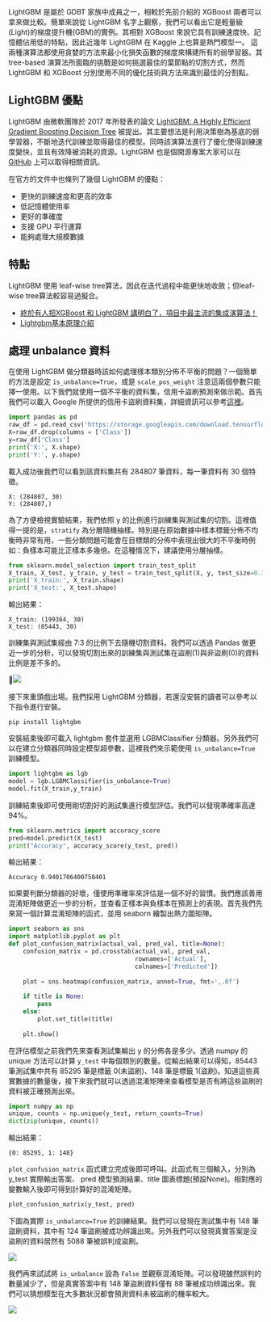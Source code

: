 LightGBM 是屬於 GDBT 家族中成員之一，相較於先前介紹的 XGBoost 兩者可以拿來做比較。簡單來說從 LightGBM 名字上觀察，我們可以看出它是輕量級(Light)的梯度提升機(GBM)的實例。其相對 XGBoost 來說它具有訓練速度快、記憶體佔用低的特點，因此近幾年 LightGBM 在 Kaggle 上也算是熱門模型一。
這兩種演算法都使用貪婪的方法來最小化損失函數的梯度來構建所有的弱學習器。其 tree-based 演算法所面臨的挑戰是如何挑選最佳的葉節點的切割方式，然而 LightGBM 和 XGBoost 分別使用不同的優化技術與方法來識別最佳的分割點。


## LightGBM 優點
LightGBM 由微軟團隊於 2017 年所發表的論文 [LightGBM: A Highly Efficient Gradient Boosting Decision Tree](https://papers.nips.cc/paper/6907-lightgbm-a-highly-efficient-gradient-boosting-decision-tree.pdf) 被提出。其主要想法是利用決策樹為基底的弱學習器，不斷地迭代訓練並取得最佳的模型。同時該演算法進行了優化使得訓練速度變快，並且有效降被消耗的資源。LightGBM 也是個開源專案大家可以在 [GitHub](https://github.com/microsoft/LightGBM) 上可以取得相關資訊。

在官方的文件中也條列了幾個 LightGBM 的優點：
- 更快的訓練速度和更高的效率
- 低記憶體使用率
- 更好的準確度
- 支援 GPU 平行運算
- 能夠處理大規模數據

## 特點
LightGBM 使用 leaf-wise tree算法，因此在迭代過程中能更快地收斂；但leaf-wise tree算法較容易過擬合。

- [終於有人把XGBoost 和 LightGBM 講明白了，項目中最主流的集成演算法！](https://codingnote.cc/zh-tw/p/22596/)
- [Lightgbm基本原理介紹](https://www.twblogs.net/a/5baa44f32b717750855c8ac6)




## 處理 unbalance 資料
在使用 LightGBM 做分類器時該如何處理樣本類別分佈不平衡的問題？一個簡單的方法是設定 `is_unbalance=True`，或是 `scale_pos_weight` 注意這兩個參數只能擇一使用。以下我們就使用一個不平衡的資料集，信用卡盜刷預測來做示範。首先我們可以載入 Google 所提供的信用卡盜刷資料集，詳細資訊可以參考[這裡](https://www.tensorflow.org/tutorials/structured_data/imbalanced_data)。

```py
import pandas as pd
raw_df = pd.read_csv('https://storage.googleapis.com/download.tensorflow.org/data/creditcard.csv')
X=raw_df.drop(columns = ['Class'])
y=raw_df['Class']
print('X:', X.shape)
print('Y:', y.shape)
```

載入成功後我們可以看到該資料集共有 284807 筆資料，每一筆資料有 30 個特徵。
```
X: (284807, 30)
Y: (284807,)
```

為了方便檢視實驗結果，我們依照 y 的比例進行訓練集與測試集的切割。這裡值得一提的是，`stratify` 為分層隨機抽樣。特別是在原始數據中樣本標籤分佈不均衡時非常有用，一些分類問題可能會在目標類的分佈中表現出很大的不平衡時例如：負樣本可能比正樣本多幾倍。在這種情況下，建議使用分層抽樣。

```py
from sklearn.model_selection import train_test_split
X_train, X_test, y_train, y_test = train_test_split(X, y, test_size=0.3, random_state=42, stratify=y)
print('X_train:', X_train.shape)
print('X_test:', X_test.shape)
```

輸出結果：
```
X_train: (199364, 30)
X_test: (85443, 30)
```

訓練集與測試集經由 7:3 的比例下去隨機切割資料。我們可以透過 Pandas 做更近一步的分析，可以發現切割出來的訓練集與測試集在盜刷(1)與非盜刷(0)的資料比例是差不多的。

![](https://i.imgur.com/ZsQZBME.png)

接下來重頭戲出場。我們採用 LightGBM 分類器，若還沒安裝的讀者可以參考以下指令進行安裝。

```
pip install lightgbm
```

安裝結束後即可載入 lightgbm 套件並選用 LGBMClassifier 分類器。另外我們可以在建立分類器同時設定模型超參數，這裡我們來示範使用 `is_unbalance=True` 訓練模型。

```py
import lightgbm as lgb
model = lgb.LGBMClassifier(is_unbalance=True)
model.fit(X_train,y_train)
```

訓練結束後即可使用剛切割好的測試集進行模型評估。我們可以發現準確率高達 94%。

```py
from sklearn.metrics import accuracy_score
pred=model.predict(X_test)
print("Accuracy", accuracy_score(y_test, pred))
```

輸出結果：
```
Accuracy 0.9401706400758401
```

如果要判斷分類器的好壞，僅使用準確率來評估是一個不好的習慣。我們應該善用混淆矩陣做更近一步的分析，並查看正樣本與負樣本在預測上的表現。首先我們先來寫一個計算混淆矩陣的函式，並用 seaborn 繪製出熱力圖矩陣。

```py
import seaborn as sns
import matplotlib.pyplot as plt
def plot_confusion_matrix(actual_val, pred_val, title=None):
    confusion_matrix = pd.crosstab(actual_val, pred_val,
                                   rownames=['Actual'],
                                   colnames=['Predicted'])
    
    plot = sns.heatmap(confusion_matrix, annot=True, fmt=',.0f')
    
    if title is None:
        pass
    else:
        plot.set_title(title)
        
    plt.show()
```

在評估模型之前我們先來查看測試集輸出 y 的分佈各是多少。透過 numpy 的 unique 方法可以計算 `y_test` 中每個類別的數量。從輸出結果可以得知，85443 筆測試集中共有 85295 筆是標籤 0(未盜刷)、148 筆是標籤 1(盜刷)。知道這些真實數據的數量後，接下來我們就可以透過混淆矩陣來查看模型是否有將這些盜刷的資料被正確預測出來。

```py
import numpy as np
unique, counts = np.unique(y_test, return_counts=True)
dict(zip(unique, counts))
```

輸出結果：
```
{0: 85295, 1: 148}
```

`plot_confusion_matrix` 函式建立完成後即可呼叫。此函式有三個輸入，分別為 y_test 實際輸出答案、 pred 模型預測結果、title 圖表標題(預設None)。相對應的變數輸入後即可得到計算好的混淆矩陣。

```py
plot_confusion_matrix(y_test, pred)
```

下圖為實際 `is_unbalance=True` 的訓練結果。我們可以發現在測試集中有 148 筆盜刷資料，其中有 124 筆盜刷被成功辨識出來。另外我們可以發現真實答案是沒盜刷的資料居然有 5088 筆被誤判成盜刷。

![](https://i.imgur.com/GkiaEFv.png)

我們再來試試將 `is_unbalance` 設為 `False` 並觀察混淆矩陣。可以發現雖然誤判的數量減少了，但是真實答案中有 148 筆盜刷資料僅有 88 筆被成功辨識出來。我們可以猜想模型在大多數狀況都會預測資料未被盜刷的機率較大。

![](https://i.imgur.com/9aKlEFt.png)

